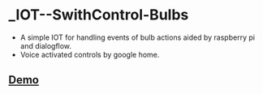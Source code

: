 # _IOT--SwithControl-Bulbs
- A simple IOT for handling events of bulb actions aided by raspberry pi and dialogflow.
- Voice activated controls by google home.


## [Demo](https://www.youtube.com/watch?v=7NzN4Q2c3Do)
